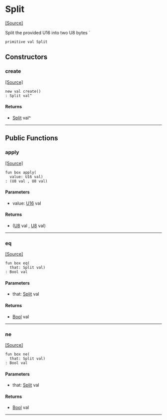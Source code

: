 # Split
<span class="source-link">[[Source]](src/mqtt-utilities/functions.md#L-0-5)</span>

Split the provided U16 into two U8 bytes `


```pony
primitive val Split
```

## Constructors

### create
<span class="source-link">[[Source]](src/mqtt-utilities/functions.md#L-0-5)</span>


```pony
new val create()
: Split val^
```

#### Returns

* [Split](mqtt-utilities-Split.md) val^

---

## Public Functions

### apply
<span class="source-link">[[Source]](src/mqtt-utilities/functions.md#L-0-9)</span>


```pony
fun box apply(
  value: U16 val)
: (U8 val , U8 val)
```
#### Parameters

*   value: [U16](builtin-U16.md) val

#### Returns

* ([U8](builtin-U8.md) val , [U8](builtin-U8.md) val)

---

### eq
<span class="source-link">[[Source]](src/mqtt-utilities/functions.md#L-0-9)</span>


```pony
fun box eq(
  that: Split val)
: Bool val
```
#### Parameters

*   that: [Split](mqtt-utilities-Split.md) val

#### Returns

* [Bool](builtin-Bool.md) val

---

### ne
<span class="source-link">[[Source]](src/mqtt-utilities/functions.md#L-0-9)</span>


```pony
fun box ne(
  that: Split val)
: Bool val
```
#### Parameters

*   that: [Split](mqtt-utilities-Split.md) val

#### Returns

* [Bool](builtin-Bool.md) val

---

